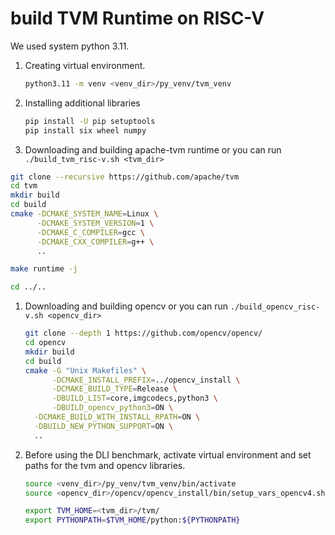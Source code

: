 # build TVM Runtime on RISC-V

We used system python 3.11.

1. Creating virtual environment.

    ```bash
    python3.11 -m venv <venv_dir>/py_venv/tvm_venv
    ```

1. Installing additional libraries

    ```bash
    pip install -U pip setuptools
    pip install six wheel numpy
    ```

1. Downloading and building apache-tvm runtime or you can run ```./build_tvm_risc-v.sh <tvm_dir>```

```bash
git clone --recursive https://github.com/apache/tvm
cd tvm 
mkdir build
cd build
cmake -DCMAKE_SYSTEM_NAME=Linux \
      -DCMAKE_SYSTEM_VERSION=1 \
      -DCMAKE_C_COMPILER=gcc \
      -DCMAKE_CXX_COMPILER=g++ \
      ..

make runtime -j

cd ../..
```

1. Downloading and building opencv or you can run ```./build_opencv_risc-v.sh <opencv_dir>```

    ```bash
    git clone --depth 1 https://github.com/opencv/opencv/
    cd opencv 
    mkdir build
    cd build
    cmake -G "Unix Makefiles" \
          -DCMAKE_INSTALL_PREFIX=../opencv_install \
          -DCMAKE_BUILD_TYPE=Release \
          -DBUILD_LIST=core,imgcodecs,python3 \
          -DBUILD_opencv_python3=ON \
      -DCMAKE_BUILD_WITH_INSTALL_RPATH=ON \
      -DBUILD_NEW_PYTHON_SUPPORT=ON \
      ..
    ```

1. Before using the DLI benchmark, activate virtual environment and set paths for the tvm and opencv libraries.

    ```bash
    source <venv_dir>/py_venv/tvm_venv/bin/activate
    source <opencv_dir>/opencv/opencv_install/bin/setup_vars_opencv4.sh

    export TVM_HOME=<tvm_dir>/tvm/
    export PYTHONPATH=$TVM_HOME/python:${PYTHONPATH}
    ```
